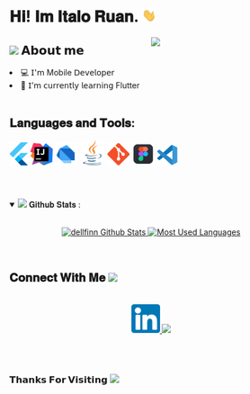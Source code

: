 <h1> 𝐇𝐢! 𝐈𝐦 𝐈𝐭𝐚𝐥𝐨 𝐑𝐮𝐚𝐧. <img src="https://github.com/dellfinn/dellfinn/blob/main/assets/Hi.gif" width="25"></h1>
<img align="right" width="50%" src="https://cdn.dribbble.com/users/220167/screenshots/2373375/resp_dribbble.gif">

<h2> <img src="https://emoji.gg/assets/emoji/7279-vibecat.gif" width="24"/> 𝗔𝗯𝗼𝘂𝘁 𝗺𝗲 </h2>

<li> 💻 𝖨'𝗆 Mobile 𝖣𝖾𝗏𝖾𝗅𝗈𝗉𝖾𝗋 </li>
<li> 🧠 𝖨’𝗆 𝖼𝗎𝗋𝗋𝖾𝗇𝗍𝗅𝗒 𝗅𝖾𝖺𝗋𝗇𝗂𝗇𝗀 Flutter</li>

<br/>
<h2>𝐋𝐚𝐧𝐠𝐮𝐚𝐠𝐞𝐬 𝐚𝐧𝐝 𝐓𝐨𝐨𝐥𝐬:</h2>
<code><img width="33" src="https://github.com/dellfinn/dellfinn/blob/main/assets/flutter.svg"></code>
<code><img width="40" src="https://github.com/dellfinn/dellfinn/blob/main/assets/intellij.svg"></code>
<code><img width="40" src="https://github.com/dellfinn/dellfinn/blob/main/assets/dart.svg"></code>
<code><img width="45" src="https://github.com/dellfinn/dellfinn/blob/main/assets/java.svg"></code>
<code><img width="40" src="https://github.com/dellfinn/dellfinn/blob/main/assets/git.svg"></code>
<code><img width="40" src="https://github.com/dellfinn/dellfinn/blob/main/assets/Figma.png"></code>
<code><img width="37" src="https://github.com/dellfinn/dellfinn/blob/main/assets/vsCode.svg"></code>

<br/>
<br/>

#

<details open="">
<summary>
  <img src="https://media.giphy.com/media/cj87CxfRtrUifF3Ryk/giphy.gif" height="35">
  <span> 𝐆𝐢𝐭𝐡𝐮𝐛 𝐒𝐭𝐚𝐭𝐬 : </span>
</summary>
<br>

<p align="center">
  <a href="https://github.com/dellfinn" target="_blank">
    <img width="400em" src="https://github-readme-stats.vercel.app/api?username=dellfinn&show_icons=true&theme=react" alt="dellfinn Github Stats" />
    <img width="335em" src="https://github-readme-stats.vercel.app/api/top-langs/?username=dellfinn&layout=compact&theme=react" alt="Most Used Languages" />
  </a>
</p>
</details>
<br>

<h2>
  𝐂𝐨𝐧𝐧𝐞𝐜𝐭 𝐖𝐢𝐭𝐡 𝐌𝐞
  <a target="_blank">
    <img src="https://media.tenor.com/images/22f42c11b612b041b4038573dca18a2d/tenor.gif" height="25px" style="max-width:100%;">
  </a>
</h2>

<p align="center">
  <br>
  <a href="https://www.linkedin.com/in/italoruan/" target="_blank">
    <code><img width="51" src="https://github.com/dellfinn/dellfinn/blob/main/assets/linkedIn.png"/></code>
  </a>
  <a href="mailto: italodev@prontonmail.com" target="_blank">
    <code><img width="52" src=https://pngimg.com/uploads/email/email_PNG100751.png"/></code>
  </a>
</p>
<br/>


 

#

<h3>𝗧𝗵𝗮𝗻𝗸𝘀 𝗙𝗼𝗿 𝗩𝗶𝘀𝗶𝘁𝗶𝗻𝗴 <img height="40" src="https://emoji.gg/assets/emoji/7333-parrotdance.gif"></h3>

#
